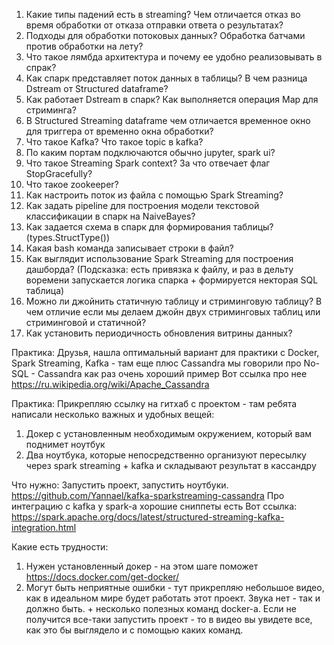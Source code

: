 1) Какие типы падений есть в streaming? Чем отличается отказ во время обработки  от отказа отправки ответа о результатах?
2) Подходы для обработки потоковых данных? Обработка батчами против обработки на лету?
3) Что такое лямбда архитектура и почему ее удобно реализовывать в спрак?
4) Как спарк представляет поток данных в таблицы? В чем разница Dstream от Structured dataframe? 
5) Как работает Dstream в спарк? Как выполняется операция Map для стриминга?
6) В Structured Streaming dataframe чем отличается временное окно для триггера  от временно окна обработки?
7) Что такое Kafka? Что такое topic в  kafka?
8) По каким портам подключаются обычно jupyter, spark ui?
9) Что такое Streaming Spark context? За что отвечает флаг StopGracefully?
10) Что такое zookeeper?
11) Как настроить поток из файла с помощью Spark Streaming?
12) Как задать pipeline для построения модели текстовой классификации в спарк на NaiveBayes?
13) Как задается схема в спарк для формирования таблицы? (types.StructType())
14) Какая bash команда записывает строки в файл?
15) Как выглядит использование  Spark Streaming для построения дашборда? (Подсказка: есть привязка к файлу, и раз в дельту воремени запускается логика спарка + формируется некторая SQL таблица)
16) Можно ли джойнить статичную таблицу и стриминговую таблицу?
В чем отличие если мы делаем джойн двух стриминговых таблиц или стриминговой и статичной?
17) Как установить периодичность обновления витрины данных?


Практика:
Друзья, нашла оптимальный вариант для практики с Docker, Spark Streaming, Kafka  - там еще плюс Cassandra  мы говорили про No-SQL - Cassandra как раз очень хороший пример
Вот ссылка про нее https://ru.wikipedia.org/wiki/Apache_Cassandra

Практика:
Прикрепляю ссылку на гитхаб с проектом - там ребята написали несколько важных и удобных вещей:
1) Докер с установленным необходимым окружением, который вам поднимет ноутбук
2) Два ноутбука, которые непосредственно организуют пересылку через spark streaming + kafka и складывают результат в кассандру

Что нужно:
Запустить проект, запустить ноутбуки. 
https://github.com/Yannael/kafka-sparkstreaming-cassandra
Про интеграцию с kafka у spark-a хорошие сниппеты есть
Вот ссылка: https://spark.apache.org/docs/latest/structured-streaming-kafka-integration.html

Какие есть трудности:
1) Нужен установленный докер - на этом шаге поможет
https://docs.docker.com/get-docker/
2) Могут быть неприятные ошибки - тут прикрепляю небольшое видео, как в идеальном мире будет работать этот проект. Звука нет - так и должно быть. + несколько полезных команд docker-a. Если не получится все-таки запустить проект - то в видео вы увидете все, как это бы выглядело и с помощью каких команд.
